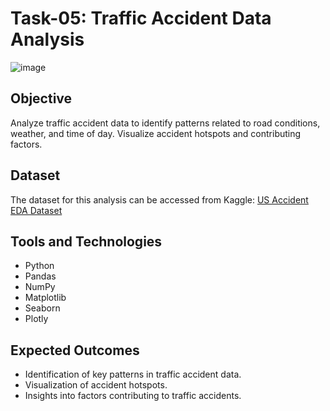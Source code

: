 # Task-05: Traffic Accident Data Analysis

![image](https://github.com/user-attachments/assets/bd1bcd69-bdda-4947-ab13-0e11c88e2dc8)


## Objective
Analyze traffic accident data to identify patterns related to road conditions, weather, and time of day. Visualize accident hotspots and contributing factors.

## Dataset
The dataset for this analysis can be accessed from Kaggle:
[US Accident EDA Dataset](https://www.kaggle.com/code/harshalbhamare/us-accident-eda)

## Tools and Technologies
- Python
- Pandas
- NumPy
- Matplotlib
- Seaborn
- Plotly

## Expected Outcomes
- Identification of key patterns in traffic accident data.
- Visualization of accident hotspots.
- Insights into factors contributing to traffic accidents.
